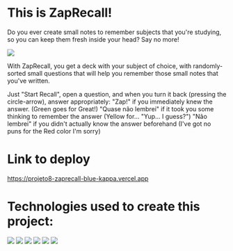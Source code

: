 # This is ZapRecall!

Do you ever create small notes to remember subjects that you're studying, so you can keep them fresh inside your head? Say no more!

<img src='https://prnt.sc/FvpmPakKbBzO' />

With ZapRecall, you get a deck with your subject of choice, with randomly-sorted small questions that will help you remember those small notes that you've written.

Just "Start Recall", open a question, and when you turn it back (pressing the circle-arrow), answer appropriately:
"Zap!" if you immediately knew the answer. (Green goes for Great!)
"Quase não lembrei" if it took you some thinking to remember the answer (Yellow for... "Yup... I guess?")
"Não lembrei" if you didn't actually know the answer beforehand (I've got no puns for the Red color I'm sorry)

# Link to deploy

https://projeto8-zaprecall-blue-kappa.vercel.app

# Technologies used to create this project:

<img src='https://img.shields.io/badge/HTML5-E34F26?style=for-the-badge&logo=html5&logoColor=white'>
<img src='https://img.shields.io/badge/CSS3-1572B6?style=for-the-badge&logo=css3&logoColor=white'>
<img src='https://img.shields.io/badge/JavaScript-323330?style=for-the-badge&logo=javascript&logoColor=F7DF1E'>
<img src='https://img.shields.io/badge/npm-CB3837?style=for-the-badge&logo=npm&logoColor=white'>
<img src='https://img.shields.io/badge/React-20232A?style=for-the-badge&logo=react&logoColor=61DAFB'>
<img src='https://img.shields.io/badge/Vercel-000000?style=for-the-badge&logo=vercel&logoColor=white'>
